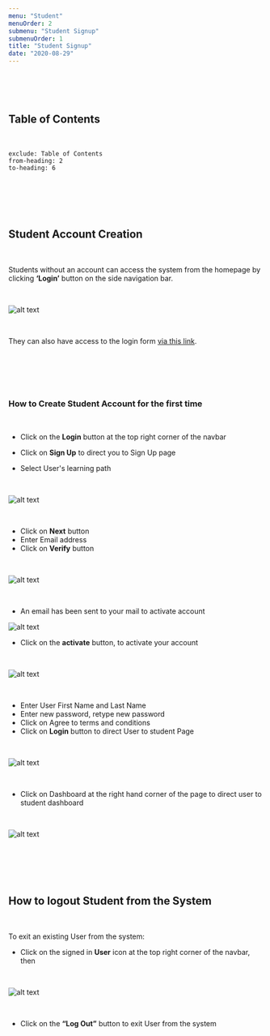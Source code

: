 ```yaml
---
menu: "Student"
menuOrder: 2
submenu: "Student Signup"
submenuOrder: 1
title: "Student Signup"
date: "2020-08-29"
---
```


<br />
<br />
<br />

## Table of Contents

<br />

```toc
exclude: Table of Contents
from-heading: 2
to-heading: 6
```

<br />
<br />
<br />
<br />

## Student Account Creation

<br />

Students without an account can access the system from the homepage by
      clicking **‘Login’** button on the side navigation bar.

<br />

![alt text](/images/Login.png "Title")

<br />

They can also have access to the login form  [via this link](https://www.luminate.ng/LoginView).

<br />
<br />
<br />
<br />

### How to Create Student Account for the first time

<br />

* Click on the  **Login** button at the top right corner of the navbar
* Click on **Sign Up** to direct you to Sign Up page

* Select User's learning path

<br />

 ![alt text](/images/LearningPath.png "Title")

<br />

* Click on **Next** button
* Enter Email address
* Click on **Verify** button

<br />

  ![alt text](/images/Verify.png "Title")

<br />

* An email has been sent to your mail to activate account

 ![alt text](/images/Activate.png "Title")

* Click on the **activate**  button, to activate your account

<br />

 ![alt text](/images/SignUp.png "Title")

<br />

* Enter User First Name and Last Name
* Enter new password, retype new password
* Click on Agree to terms and conditions
* Click on <b>Login</b> button to direct User to student Page

<br />

 ![alt text](/images/StudentPage.png "Title")

<br />

* Click on Dashboard at the right hand corner of the page to direct user to student dashboard

<br />

 ![alt text](/images/StudentDashboard.png "Title")

<br />
<br />
<br />
<br />

<!-- ### How to Create Student Account for the first time

<br />

* Click on the  **Login** button at the top right corner of the navbar
* Click on **Sign Up** to direct you to Sign Up page

<br />
<br />
<br />
<br /> -->

## How to logout Student from the System

<br />

 To exit an existing User from the system:

* Click on the signed in **User** icon at the top right corner of the navbar,
 then

<br />

 ![alt text](/images/StudentLogout.png "Title")

<br />

* Click on the **“Log Out”** button to exit User from the system
